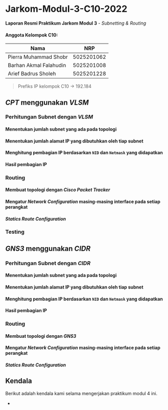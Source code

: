 # Jarkom-Modul-3-C10-2022

**Laporan Resmi Praktikum Jarkom Modul 3** - _Subnetting & Routing_

#### Anggota Kelompok C10:

| Nama                   | NRP        |
| ---------------------- | ---------- |
| Pierra Muhammad Shobr  | 5025201062 |
| Barhan Akmal Falahudin | 5025201008 |
| Arief Badrus Sholeh    | 5025201228 |

> Prefiks IP kelompok C10 -> 192.184

## _CPT_ menggunakan _VLSM_

### Perhitungan Subnet dengan _VLSM_

#### Menentukan jumlah subnet yang ada pada topologi

#### Menentukan jumlah alamat IP yang dibutuhkan oleh tiap subnet

#### Menghitung pembagian IP berdasarkan `NID` dan `Netmask` yang didapatkan

#### Hasil pembagian IP

### Routing

#### Membuat topologi dengan _Cisco Packet Tracker_

#### Mengatur _Network Configuration_ masing-masing interface pada setiap perangkat

#### _Statics Route Configuration_

### Testing

## _GNS3_ menggunakan _CIDR_

### Perhitungan Subnet dengan _CIDR_

#### Menentukan jumlah subnet yang ada pada topologi

#### Menentukan jumlah alamat IP yang dibutuhkan oleh tiap subnet

#### Menghitung pembagian IP berdasarkan `NID` dan `Netmask` yang didapatkan

#### Hasil pembagian IP

### Routing

#### Membuat topologi dengan _GNS3_

#### Mengatur _Network Configuration_ masing-masing interface pada setiap perangkat

#### _Statics Route Configuration_

## Kendala

Berikut adalah kendala kami selama mengerjakan praktikum modul 4 ini.

-
